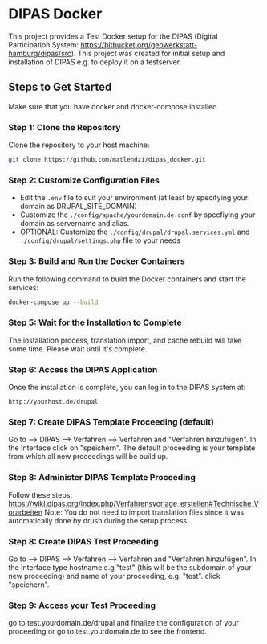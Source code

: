 
# DIPAS Docker

This project provides a Test Docker setup for the DIPAS (Digital Participation System: https://bitbucket.org/geowerkstatt-hamburg/dipas/src). This project was created for initial setup and installation of DIPAS e.g. to deploy it on a testserver. 

## Steps to Get Started

Make sure that you have docker and docker-compose installed 

### Step 1: Clone the Repository
Clone the repository to your host machine:

```bash
git clone https://github.com/matlendzi/dipas_docker.git
```

### Step 2: Customize Configuration Files
- Edit the `.env` file to suit your environment (at least by specifying your domain as DRUPAL_SITE_DOMAIN)
- Customize the `./config/apache/yourdomain.de.conf` by specfiying your domain as servername and alias.
- OPTIONAL: Customize the `./config/drupal/drupal.services.yml` and `./config/drupal/settings.php` file to your needs 

### Step 3: Build and Run the Docker Containers
Run the following command to build the Docker containers and start the services:

```bash
docker-compose up --build
```
### Step 5: Wait for the Installation to Complete
The installation process, translation import, and cache rebuild will take some time. Please wait until it's complete.

### Step 6: Access the DIPAS Application
Once the installation is complete, you can log in to the DIPAS system at:
```
http://yourhost.de/drupal
```
### Step 7: Create DIPAS Template Proceeding (default)
Go to --> DIPAS --> Verfahren --> Verfahren and "Verfahren hinzufügen". In the Interface click on "speichern". The default proceeding is your template from which all new proceedings will be build up.

### Step 8: Administer DIPAS Template Proceeding
Follow these steps: https://wiki.dipas.org/index.php/Verfahrensvorlage_erstellen#Technische_Vorarbeiten
Note: You do not need to import translation files since it was automatically done by drush during the setup process.

### Step 8: Create DIPAS Test Proceeding
Go to --> DIPAS --> Verfahren --> Verfahren and "Verfahren hinzufügen". In the Interface type hostname e.g "test" (this will be the subdomain of your new proceeding) and name of your proceeding, e.g. "test". click "speichern".

### Step 9: Access your Test Proceeding
go to test.yourdomain.de/drupal and finalize the configuration of your proceeding or go to test.yourdomain.de to see the frontend.


